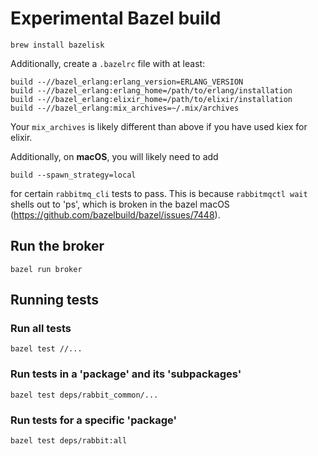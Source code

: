 # Experimental Bazel build

`brew install bazelisk`

Additionally, create a `.bazelrc` file with at least:

```
build --//bazel_erlang:erlang_version=ERLANG_VERSION
build --//bazel_erlang:erlang_home=/path/to/erlang/installation
build --//bazel_erlang:elixir_home=/path/to/elixir/installation
build --//bazel_erlang:mix_archives=~/.mix/archives
```

Your `mix_archives` is likely different than above if you have used kiex for elixir.

Additionally, on **macOS**, you will likely need to add

```
build --spawn_strategy=local
```

for certain `rabbitmq_cli` tests to pass. This is because `rabbitmqctl wait` shells out to 'ps', which is broken in the bazel macOS (https://github.com/bazelbuild/bazel/issues/7448).

## Run the broker

`bazel run broker`

## Running tests

### Run all tests

`bazel test //...`

### Run tests in a 'package' and its 'subpackages'

`bazel test deps/rabbit_common/...`

### Run tests for a specific 'package'

`bazel test deps/rabbit:all`
